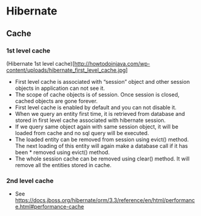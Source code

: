 # Hibernate
## Cache
### 1st level cache
(Hibernate 1st level cache)[http://howtodoinjava.com/wp-content/uploads/hibernate_first_level_cache.jpg]
* First level cache is associated with “session” object and other session objects in application can not see it.
* The scope of cache objects is of session. Once session is closed, cached objects are gone forever.
* First level cache is enabled by default and you can not disable it.
* When we query an entity first time, it is retrieved from database and stored in first level cache associated with hibernate session.
* If we query same object again with same session object, it will be loaded from cache and no sql query will be executed.
* The loaded entity can be removed from session using evict() method. The next loading of this entity will again make a database call if it has been * removed using evict() method.
* The whole session cache can be removed using clear() method. It will remove all the entities stored in cache.

### 2nd level cache
* See https://docs.jboss.org/hibernate/orm/3.3/reference/en/html/performance.html#performance-cache
